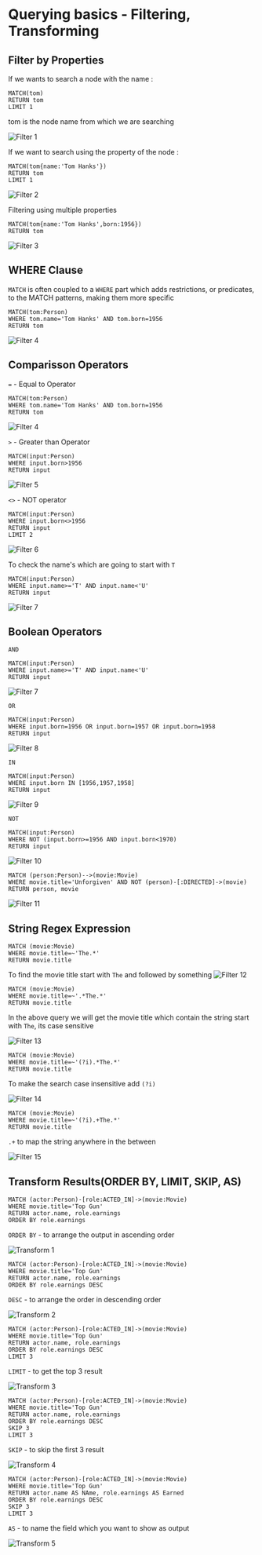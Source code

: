 # Querying basics - Filtering, Transforming

## Filter by Properties

If we wants to search a node with the name :

```
MATCH(tom)
RETURN tom
LIMIT 1
```

tom is the node name from which we are searching

![Filter 1](/img/filter1.png)

If we want to search using the property of the node :
```
MATCH(tom{name:'Tom Hanks'})
RETURN tom
LIMIT 1
```

![Filter 2](/img/filter2.png)

Filtering using multiple properties
```
MATCH(tom{name:'Tom Hanks',born:1956})
RETURN tom
```

![Filter 3](/img/filter3.png)

## WHERE Clause

`MATCH` is often coupled to a `WHERE` part which adds restrictions, or predicates, to the MATCH patterns, making them more specific

```
MATCH(tom:Person)
WHERE tom.name='Tom Hanks' AND tom.born=1956
RETURN tom
```

![Filter 4](/img/filter4.png)

## Comparisson Operators

`=` - Equal to Operator

```
MATCH(tom:Person)
WHERE tom.name='Tom Hanks' AND tom.born=1956
RETURN tom
```
![Filter 4](/img/filter4.png)

`>` - Greater than Operator

```
MATCH(input:Person)
WHERE input.born>1956
RETURN input
```

![Filter 5](/img/filter5.png)

`<>` - NOT operator

```
MATCH(input:Person)
WHERE input.born<>1956
RETURN input
LIMIT 2
```

![Filter 6](/img/filter6.png)

To check the name's which are going to start with `T`
```
MATCH(input:Person)
WHERE input.name>='T' AND input.name<'U'
RETURN input
```
![Filter 7](/img/filter7.png)

## Boolean Operators

`AND`
```
MATCH(input:Person)
WHERE input.name>='T' AND input.name<'U'
RETURN input
```
![Filter 7](/img/filter7.png)

`OR`
```
MATCH(input:Person)
WHERE input.born=1956 OR input.born=1957 OR input.born=1958
RETURN input
```
![Filter 8](/img/filter8.png)

`IN`
```
MATCH(input:Person)
WHERE input.born IN [1956,1957,1958]
RETURN input
```

![Filter 9](/img/filter9.png)

`NOT`
```
MATCH(input:Person)
WHERE NOT (input.born>=1956 AND input.born<1970)
RETURN input
```

![Filter 10](/img/filter10.png)

```
MATCH (person:Person)-->(movie:Movie)
WHERE movie.title='Unforgiven' AND NOT (person)-[:DIRECTED]->(movie)
RETURN person, movie
```

![Filter 11](/img/filter11.png)

## String Regex Expression

```
MATCH (movie:Movie)
WHERE movie.title=~'The.*'
RETURN movie.title
```

To find the movie title start with `The` and followed by something
![Filter 12](/img/filter12.png)

```
MATCH (movie:Movie)
WHERE movie.title=~'.*The.*'
RETURN movie.title
```
In the above query we will get the movie title which contain the string start with `The`, its case sensitive

![Filter 13](/img/filter13.png)

```
MATCH (movie:Movie)
WHERE movie.title=~'(?i).*The.*'
RETURN movie.title
```

To make the search case insensitive add `(?i)`

![Filter 14](/img/filter14.png)

```
MATCH (movie:Movie)
WHERE movie.title=~'(?i).+The.*'
RETURN movie.title
```

`.+` to map the string anywhere in the between 

![Filter 15](/img/filter15.png)

## Transform Results(ORDER BY, LIMIT, SKIP, AS)

```
MATCH (actor:Person)-[role:ACTED_IN]->(movie:Movie)
WHERE movie.title='Top Gun'
RETURN actor.name, role.earnings
ORDER BY role.earnings
```

`ORDER BY` - to arrange the output in ascending order

![Transform 1](/img/transform1.png)

```
MATCH (actor:Person)-[role:ACTED_IN]->(movie:Movie)
WHERE movie.title='Top Gun'
RETURN actor.name, role.earnings
ORDER BY role.earnings DESC
```

`DESC` - to arrange the order in descending order

![Transform 2](/img/transform2.png)
```
MATCH (actor:Person)-[role:ACTED_IN]->(movie:Movie)
WHERE movie.title='Top Gun'
RETURN actor.name, role.earnings
ORDER BY role.earnings DESC
LIMIT 3
```

`LIMIT` - to get the top 3 result

![Transform 3](/img/transform3.png)
```
MATCH (actor:Person)-[role:ACTED_IN]->(movie:Movie)
WHERE movie.title='Top Gun'
RETURN actor.name, role.earnings
ORDER BY role.earnings DESC
SKIP 3
LIMIT 3
```

`SKIP` - to skip the first 3 result

![Transform 4](/img/transform4.png)
```
MATCH (actor:Person)-[role:ACTED_IN]->(movie:Movie)
WHERE movie.title='Top Gun'
RETURN actor.name AS NAme, role.earnings AS Earned
ORDER BY role.earnings DESC
SKIP 3
LIMIT 3
```

`AS` - to name the field which you want to show as output

![Transform 5](/img/transform5.png)
